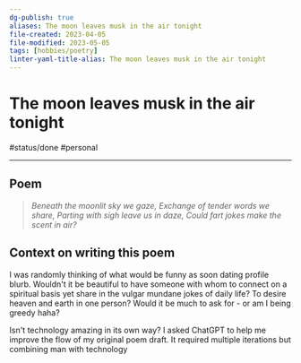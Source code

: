```yaml
---
dg-publish: true
aliases: The moon leaves musk in the air tonight
file-created: 2023-04-05
file-modified: 2023-05-05
tags: [hobbies/poetry]
linter-yaml-title-alias: The moon leaves musk in the air tonight
---
```


# The moon leaves musk in the air tonight

#status/done #personal

---

## Poem

> *Beneath the moonlit sky we gaze,
> Exchange of tender words we share,
> Parting with sigh leave us in daze,
> Could fart jokes make the scent in air?*

## Context on writing this poem

I was randomly thinking of what would be funny as soon dating profile blurb. Wouldn't it be beautiful to have someone with whom to connect on a spiritual basis yet share in the vulgar mundane jokes of daily life? To desire heaven and earth in one person? Would it be much to ask for - or am I being greedy haha?

Isn't technology amazing in its own way? I asked ChatGPT to help me improve the flow of my original poem draft. It required multiple iterations but combining man with technology
